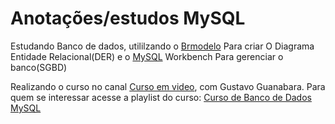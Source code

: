 # Anotações/estudos MySQL
 Estudando Banco de dados, utililzando o [Brmodelo](http://www.sis4.com/brModelo/download.html) Para criar O Diagrama Entidade Relacional(DER) 
 e o [MySQL](https://dev.mysql.com/downloads/installer/) Workbench Para gerenciar o banco(SGBD)
 
 Realizando o curso no canal [Curso em video](https://www.youtube.com/channel/UCrWvhVmt0Qac3HgsjQK62FQ), com Gustavo Guanabara.
 Para quem se interessar acesse a playlist do curso: [Curso de Banco de Dados MySQL](https://www.youtube.com/watch?v=Ofktsne-utM&list=PLHz_AreHm4dkBs-795Dsgvau_ekxg8g1r&index=1&ab_channel=CursoemV%C3%ADdeo)
